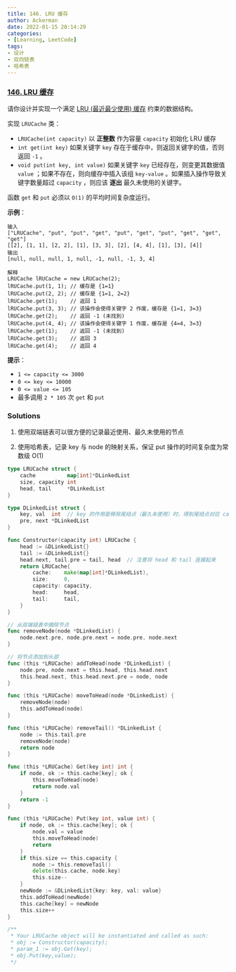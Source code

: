 ```yaml
---
title: 146. LRU 缓存
author: Ackerman
date: 2022-01-15 20:14:29
categories:
- [Learning, LeetCode]
tags:
- 设计
- 双向链表
- 哈希表
---
```


### [146. LRU 缓存](https://leetcode-cn.com/problems/lru-cache/)

请你设计并实现一个满足 [LRU (最近最少使用) 缓存](https://baike.baidu.com/item/LRU) 约束的数据结构。

实现 `LRUCache` 类：

- `LRUCache(int capacity)` 以 **正整数** 作为容量 `capacity` 初始化 LRU 缓存
- `int get(int key)` 如果关键字 `key` 存在于缓存中，则返回关键字的值，否则返回 `-1` 。
- `void put(int key, int value)` 如果关键字 `key` 已经存在，则变更其数据值 `value` ；如果不存在，则向缓存中插入该组 `key-value` 。如果插入操作导致关键字数量超过 `capacity` ，则应该 **逐出** 最久未使用的关键字。

函数 `get` 和 `put` 必须以 `O(1)` 的平均时间复杂度运行。

<!-- more -->

**示例**：

```
输入
["LRUCache", "put", "put", "get", "put", "get", "put", "get", "get", "get"]
[[2], [1, 1], [2, 2], [1], [3, 3], [2], [4, 4], [1], [3], [4]]
输出
[null, null, null, 1, null, -1, null, -1, 3, 4]

解释
LRUCache lRUCache = new LRUCache(2);
lRUCache.put(1, 1); // 缓存是 {1=1}
lRUCache.put(2, 2); // 缓存是 {1=1, 2=2}
lRUCache.get(1);    // 返回 1
lRUCache.put(3, 3); // 该操作会使得关键字 2 作废，缓存是 {1=1, 3=3}
lRUCache.get(2);    // 返回 -1 (未找到)
lRUCache.put(4, 4); // 该操作会使得关键字 1 作废，缓存是 {4=4, 3=3}
lRUCache.get(1);    // 返回 -1 (未找到)
lRUCache.get(3);    // 返回 3
lRUCache.get(4);    // 返回 4
```

 

**提示**：

- `1 <= capacity <= 3000`
- `0 <= key <= 10000`
- `0 <= value <= 105`
- 最多调用 `2 * 105` 次 `get` 和 `put`



### Solutions

1. 使用双端链表可以很方便的记录最近使用、最久未使用的节点

2. 使用哈希表，记录 key 与 node 的映射关系，保证 put 操作的时间复杂度为常数级 O(1)

```go
type LRUCache struct {
    cache          map[int]*DLinkedList
    size, capacity int
    head, tail     *DLinkedList
}

type DLinkedList struct {
    key, val  int  // key 的作用是移除尾结点（最久未使用）时，得到尾结点对应 cache 中的 key
    pre, next *DLinkedList
}

func Constructor(capacity int) LRUCache {
    head := &DLinkedList{}
    tail := &DLinkedList{}
    head.next, tail.pre = tail, head  // 注意将 head 和 tail 连接起来
    return LRUCache{
        cache:    make(map[int]*DLinkedList),
        size:     0,
        capacity: capacity,
        head:     head,
        tail:     tail,
    }
}

// 从双端链表中摘除节点
func removeNode(node *DLinkedList) {
    node.next.pre, node.pre.next = node.pre, node.next
}

// 将节点添加到头部
func (this *LRUCache) addToHead(node *DLinkedList) {
    node.pre, node.next = this.head, this.head.next
    this.head.next, this.head.next.pre = node, node
}

func (this *LRUCache) moveToHead(node *DLinkedList) {
    removeNode(node)
    this.addToHead(node)
}

func (this *LRUCache) removeTail() *DLinkedList {
    node := this.tail.pre
    removeNode(node)
    return node
}

func (this *LRUCache) Get(key int) int {
    if node, ok := this.cache[key]; ok {
        this.moveToHead(node)
        return node.val
    }
    return -1
}

func (this *LRUCache) Put(key int, value int) {
    if node, ok := this.cache[key]; ok {
        node.val = value
        this.moveToHead(node)
        return
    }
    if this.size == this.capacity {
        node := this.removeTail()
        delete(this.cache, node.key)
        this.size--
    }
    newNode := &DLinkedList{key: key, val: value}
    this.addToHead(newNode)
    this.cache[key] = newNode
    this.size++
}

/**
 * Your LRUCache object will be instantiated and called as such:
 * obj := Constructor(capacity);
 * param_1 := obj.Get(key);
 * obj.Put(key,value);
 */
```
